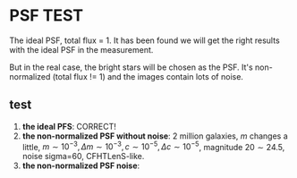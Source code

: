 # PSF TEST

The ideal PSF, total flux = 1. It has been found we will get the right results with the ideal PSF in the measurement.

But in the real case, the bright stars will be chosen as the PSF. It's non-normalized (total flux != 1) and the images contain lots of noise.

## test
1. **the ideal PFS**: CORRECT!
2. **the non-normalized PSF without noise**: 2 million galaxies, $m$ changes a little, $m \sim 10^{-3}, \Delta m \sim 10^{-3}, c \sim 10^{-5}, \Delta c \sim 10^{-5}$, magnitude $20 \sim 24.5$, noise sigma=60, CFHTLenS-like.
3. **the non-normalized PSF noise**: